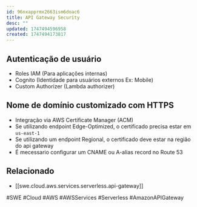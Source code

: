 ```yaml
---
id: 96nxapprmx2663ism6doac6
title: API Gateway Security
desc: ""
updated: 1747494596958
created: 1747494173817
---
```


## Autenticação de usuário

- Roles IAM (Para aplicações internas)
- Cognito (Identidade para usuários externos Ex: Mobile)
- Custom Authorizer (Lambda authorizer)

## Nome de domínio customizado com HTTPS

- Integração via AWS Certificate Manager (ACM)
- Se utilizando endpoint Edge-Optimized, o certificado precisa estar em `us-east-1`
- Se utilizando um endpoint Regional, o certificado deve estar na região do api gateway
- É mecessario configurar um CNAME ou A-alias record no Route 53

## Relacionado

- [[swe.cloud.aws.services.serverless.api-gateway]]

#SWE #Cloud #AWS #AWSServices #Serverless #AmazonAPIGateway
